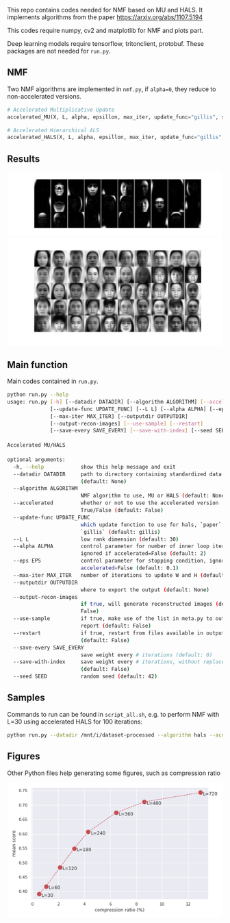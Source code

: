 This repo contains codes needed for NMF based on MU and HALS. It implements algorithms from the paper https://arxiv.org/abs/1107.5194

This codes require numpy, cv2 and matplotlib for NMF and plots part. 

Deep learning models require tensorflow, tritonclient, protobuf. These packages are not needed for ```run.py```.

## NMF
Two NMF algorithms are implemented in ```nmf.py```, if ```alpha=0```, they reduce to non-accelerated versions.
```python
# Accelerated Multiplicative Update
accelerated_MU(X, L, alpha, epsillon, max_iter, update_func="gillis", save_every_iter=-1, save_with_index=False, save_cb=None, weight_path="", restart=False)
```
```python
# Accelerated Hierarchical ALS
accelerated_HALS(X, L, alpha, epsillon, max_iter, update_func="gillis", save_every_iter=-1, save_with_index=False, save_cb=None, weight_path="", restart=False)
```

## Results

![Facial components from HALS, L=30](HALS_Accel_L30/NMF_components.png)
![Reconstructed faces from HALS, L=30](HALS_Accel_L30/Sample_reconstruction.png)

## Main function
Main codes contained in ```run.py```. 
```bash
python run.py --help
usage: run.py [-h] [--datadir DATADIR] [--algorithm ALGORITHM] [--accelerated]
              [--update-func UPDATE_FUNC] [--L L] [--alpha ALPHA] [--eps EPS]
              [--max-iter MAX_ITER] [--outputdir OUTPUTDIR]
              [--output-recon-images] [--use-sample] [--restart]
              [--save-every SAVE_EVERY] [--save-with-index] [--seed SEED]

Accelerated MU/HALS

optional arguments:
  -h, --help            show this help message and exit
  --datadir DATADIR     path to directory containing standardized data
                        (default: None)
  --algorithm ALGORITHM
                        NMF algorithm to use, MU or HALS (default: None)
  --accelerated         whether or not to use the accelerated version
                        True/False (default: False)
  --update-func UPDATE_FUNC
                        which update function to use for hals, `paper` or
                        `gillis` (default: gillis)
  --L L                 low rank dimension (default: 30)
  --alpha ALPHA         control parameter for number of inner loop iterations,
                        ignored if accelerated=False (default: 2)
  --eps EPS             control parameter for stopping condition, ignored if
                        accelerated=False (default: 0.1)
  --max-iter MAX_ITER   number of iterations to update W and H (default: 2)
  --outputdir OUTPUTDIR
                        where to export the output (default: None)
  --output-recon-images
                        if true, will generate reconstructed images (default:
                        False)
  --use-sample          if true, make use of the list in meta.py to output
                        report (default: False)
  --restart             if true, restart from files available in outputdir
                        (default: False)
  --save-every SAVE_EVERY
                        save weight every # iterations (default: 0)
  --save-with-index     save weight every # iterations, without replacement
                        (default: False)
  --seed SEED           random seed (default: 42)
```

## Samples
Commands to run can be found in ```script_all.sh```, e.g. to perform NMF with L=30 using accelerated HALS for 100 iterations:
```bash
python run.py --datadir /mnt/i/dataset-processed --algorithm hals --accelerated --update-func gillis --L 60 --alpha 0.5 --eps 0.1 --max-iter 100 --outputdir ./HALS_Accel_L60 --use-sample
```

## Figures
Other Python files help generating some figures, such as compression ratio

![Compression ratio](embedding_compress_ratio_versus_score.png)